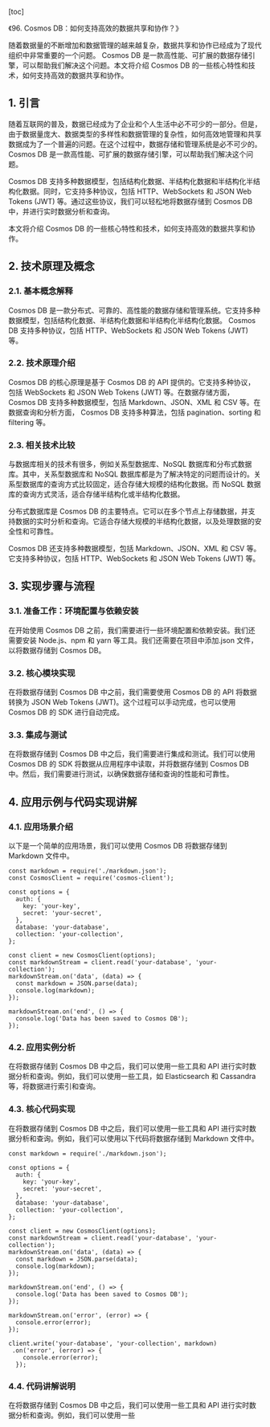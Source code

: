 
[toc]                    
                
                
《96. Cosmos DB：如何支持高效的数据共享和协作？》

随着数据量的不断增加和数据管理的越来越复杂，数据共享和协作已经成为了现代组织中非常重要的一个问题。 Cosmos DB 是一款高性能、可扩展的数据存储引擎，可以帮助我们解决这个问题。本文将介绍 Cosmos DB 的一些核心特性和技术，如何支持高效的数据共享和协作。

## 1. 引言

随着互联网的普及，数据已经成为了企业和个人生活中必不可少的一部分。但是，由于数据量庞大、数据类型的多样性和数据管理的复杂性，如何高效地管理和共享数据成为了一个普遍的问题。在这个过程中，数据存储和管理系统是必不可少的。 Cosmos DB 是一款高性能、可扩展的数据存储引擎，可以帮助我们解决这个问题。

 Cosmos DB 支持多种数据模型，包括结构化数据、半结构化数据和半结构化半结构化数据。同时，它支持多种协议，包括 HTTP、WebSockets 和 JSON Web Tokens (JWT) 等。通过这些协议，我们可以轻松地将数据存储到 Cosmos DB 中，并进行实时数据分析和查询。

本文将介绍 Cosmos DB 的一些核心特性和技术，如何支持高效的数据共享和协作。

## 2. 技术原理及概念

### 2.1. 基本概念解释

 Cosmos DB 是一款分布式、可靠的、高性能的数据存储和管理系统。它支持多种数据模型，包括结构化数据、半结构化数据和半结构化半结构化数据。 Cosmos DB 支持多种协议，包括 HTTP、WebSockets 和 JSON Web Tokens (JWT) 等。

### 2.2. 技术原理介绍

 Cosmos DB 的核心原理是基于  Cosmos DB 的 API 提供的。它支持多种协议，包括 WebSockets 和 JSON Web Tokens (JWT) 等。在数据存储方面， Cosmos DB 支持多种数据模型，包括 Markdown、JSON、XML 和 CSV 等。在数据查询和分析方面， Cosmos DB 支持多种算法，包括 pagination、sorting 和 filtering 等。

### 2.3. 相关技术比较

与数据库相关的技术有很多，例如关系型数据库、NoSQL 数据库和分布式数据库。其中，关系型数据库和 NoSQL 数据库都是为了解决特定的问题而设计的。关系型数据库的查询方式比较固定，适合存储大规模的结构化数据。而 NoSQL 数据库的查询方式灵活，适合存储半结构化或半结构化数据。

分布式数据库是 Cosmos DB 的主要特点。它可以在多个节点上存储数据，并支持数据的实时分析和查询。它适合存储大规模的半结构化数据，以及处理数据的安全性和可靠性。

 Cosmos DB 还支持多种数据模型，包括 Markdown、JSON、XML 和 CSV 等。它支持多种协议，包括 HTTP、WebSockets 和 JSON Web Tokens (JWT) 等。

## 3. 实现步骤与流程

### 3.1. 准备工作：环境配置与依赖安装

在开始使用 Cosmos DB 之前，我们需要进行一些环境配置和依赖安装。我们还需要安装 Node.js、npm 和 yarn 等工具。我们还需要在项目中添加.json 文件，以将数据存储到 Cosmos DB。

### 3.2. 核心模块实现

在将数据存储到 Cosmos DB 中之前，我们需要使用 Cosmos DB 的 API 将数据转换为 JSON Web Tokens (JWT)。这个过程可以手动完成，也可以使用 Cosmos DB 的 SDK 进行自动完成。

### 3.3. 集成与测试

在将数据存储到 Cosmos DB 中之后，我们需要进行集成和测试。我们可以使用 Cosmos DB 的 SDK 将数据从应用程序中读取，并将数据存储到 Cosmos DB 中。然后，我们需要进行测试，以确保数据存储和查询的性能和可靠性。

## 4. 应用示例与代码实现讲解

### 4.1. 应用场景介绍

以下是一个简单的应用场景，我们可以使用 Cosmos DB 将数据存储到 Markdown 文件中。

```
const markdown = require('./markdown.json');
const CosmosClient = require('cosmos-client');

const options = {
  auth: {
    key: 'your-key',
    secret: 'your-secret',
  },
  database: 'your-database',
  collection: 'your-collection',
};

const client = new CosmosClient(options);
const markdownStream = client.read('your-database', 'your-collection');
markdownStream.on('data', (data) => {
  const markdown = JSON.parse(data);
  console.log(markdown);
});

markdownStream.on('end', () => {
  console.log('Data has been saved to Cosmos DB');
});
```

### 4.2. 应用实例分析

在将数据存储到 Cosmos DB 中之后，我们可以使用一些工具和 API 进行实时数据分析和查询。例如，我们可以使用一些工具，如 Elasticsearch 和 Cassandra 等，将数据进行索引和查询。

### 4.3. 核心代码实现

在将数据存储到 Cosmos DB 中之后，我们可以使用一些工具和 API 进行实时数据分析和查询。例如，我们可以使用以下代码将数据存储到 Markdown 文件中。

```
const markdown = require('./markdown.json');

const options = {
  auth: {
    key: 'your-key',
    secret: 'your-secret',
  },
  database: 'your-database',
  collection: 'your-collection',
};

const client = new CosmosClient(options);
const markdownStream = client.read('your-database', 'your-collection');
markdownStream.on('data', (data) => {
  const markdown = JSON.parse(data);
  console.log(markdown);
});

markdownStream.on('end', () => {
  console.log('Data has been saved to Cosmos DB');
});

markdownStream.on('error', (error) => {
  console.error(error);
});

client.write('your-database', 'your-collection', markdown)
 .on('error', (error) => {
    console.error(error);
  });
```

### 4.4. 代码讲解说明

在将数据存储到 Cosmos DB 中之后，我们可以使用一些工具和 API 进行实时数据分析和查询。例如，我们可以使用一些

